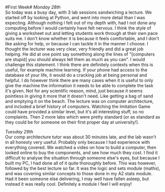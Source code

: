 #First Week#
*Monday 28th*  
So today was a busy day, with 3 lab sessions sandwiching a lecture. We started off by looking at Python, and went
into more detail than I was expecting. Although nothing I felt out of my depth with, had I not done any computing
before I would certainly have felt nervous. I think the style of giving a worksheet out and letting students work
through at their own pace suits me. I don't know whether it is because it feels comfortable, and I don't like
asking for help, or because I can tackle it in the manner I choose. I thought the lecturer was very clear, very 
friendly and did a great job helping. He did at one point say something along the lines of "[computers are stupid]
you should always tell them as much as you can". I would challenge this statement. I think there are definitely 
contexts when this is useful, for example machine learning. If your phone had access to the database of your life,
it would do a cracking job at being personal and helpful. I do however think there are many cases when it is useful
to only give the machine the information it needs to be able to complete the task it's given. Not for any scientific
reason, mind, just because it seems pointless in giving it more that it doesn't need. Like getting a bag of sand
and emptying it on the beach. The lecture was on computer architecture, and included a brief history of computers.
Watching the Imitation Game could have provided a similar level, but it's all interesting stuff, so no complaints. 
Then 2 more labs which were pretty standard (or as standard as they could be for someone on their first proper day 
at university!).

*Tuesday 29th*  
Our comp architecture tutor was about 30 minutes late, and the lab wasn't in all honesty very useful. Probably only
because I had experience with everything covered. We watched a video on how to build a computer, then looked online
to buy the components, and see how much they cost. I find it difficult to analyse the situation through someone 
else's eyes, but because I built my PC, I had done all of it quite thoroughly before. This was however, followed by
the best lecture so far. It was the logic and sets module (maths), and was covering similar concepts to those
done in my A2 stats module. Had it been someone else delivering, I may well have fallen asleep, but instead it was
really cool. Definitely a module I feel I will enjoy!











